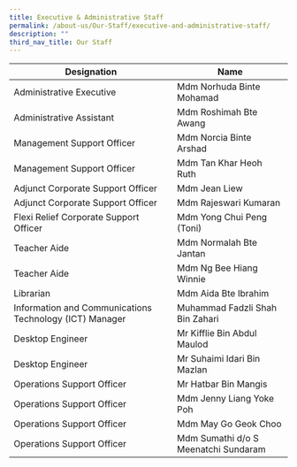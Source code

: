 ```yaml
---
title: Executive & Administrative Staff
permalink: /about-us/Our-Staff/executive-and-administrative-staff/
description: ""
third_nav_title: Our Staff
---
```

| Designation | Name |
| -------- | -------- |
| Administrative Executive | Mdm Norhuda Binte Mohamad |
| Administrative Assistant | Mdm Roshimah Bte Awang |
| Management Support Officer | Mdm Norcia Binte Arshad |
| Management Support Officer | Mdm Tan Khar Heoh Ruth |
| Adjunct Corporate Support Officer | Mdm Jean Liew |
| Adjunct Corporate Support Officer | Mdm Rajeswari Kumaran |
|Flexi Relief Corporate Support Officer | Mdm Yong Chui Peng (Toni) |
| Teacher Aide | Mdm Normalah Bte Jantan |
| Teacher Aide | Mdm Ng Bee Hiang Winnie |
| Librarian | Mdm Aida Bte Ibrahim |
| Information and Communications Technology (ICT) Manager | Muhammad Fadzli Shah Bin Zahari |
| Desktop Engineer | Mr Kifflie Bin Abdul Maulod |
| Desktop Engineer | Mr Suhaimi Idari Bin Mazlan |
| Operations Support Officer | Mr Hatbar Bin Mangis |
| Operations Support Officer | Mdm Jenny Liang Yoke Poh |
| Operations Support Officer | Mdm May Go Geok Choo |
| Operations Support Officer | Mdm Sumathi d/o S Meenatchi Sundaram |